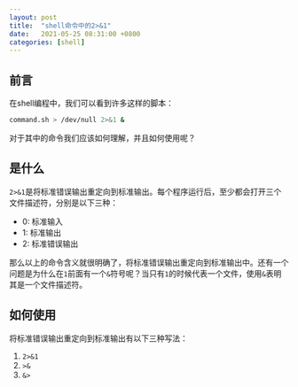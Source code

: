 ```yaml
---
layout: post
title:  "shell命令中的2>&1"
date:   2021-05-25 08:31:00 +0800
categories: [shell]
---
```


## 前言

在shell编程中，我们可以看到许多这样的脚本：
```sh
command.sh > /dev/null 2>&1 &
```

对于其中的命令我们应该如何理解，并且如何使用呢？

## 是什么
`2>&1`是将标准错误输出重定向到标准输出。每个程序运行后，至少都会打开三个文件描述符，分别是以下三种：
- 0: 标准输入
- 1: 标准输出
- 2: 标准错误输出

那么以上的命令含义就很明确了，将标准错误输出重定向到标准输出中。还有一个问题是为什么在`1`前面有一个`&`符号呢？当只有`1`的时候代表一个文件，使用`&`表明其是一个文件描述符。

## 如何使用
将标准错误输出重定向到标准输出有以下三种写法：
1. `2>&1`
2. `>&`
3. `&>`
